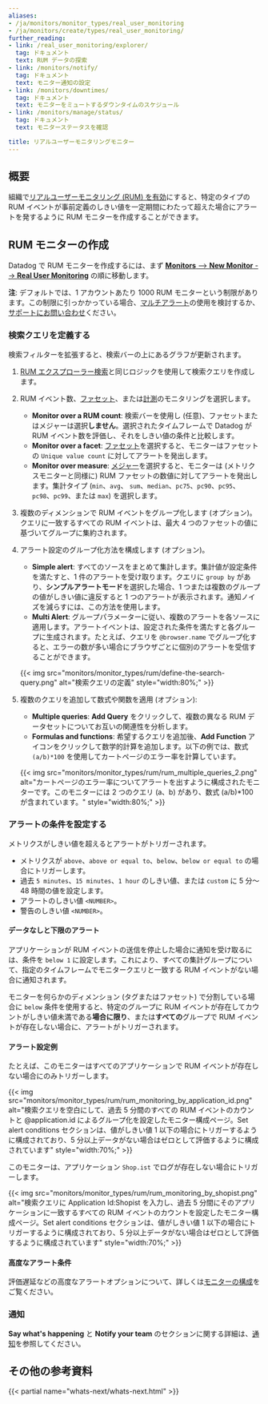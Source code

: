 ```yaml
---
aliases:
- /ja/monitors/monitor_types/real_user_monitoring
- /ja/monitors/create/types/real_user_monitoring/
further_reading:
- link: /real_user_monitoring/explorer/
  tag: ドキュメント
  text: RUM データの探索
- link: /monitors/notify/
  tag: ドキュメント
  text: モニター通知の設定
- link: /monitors/downtimes/
  tag: ドキュメント
  text: モニターをミュートするダウンタイムのスケジュール
- link: /monitors/manage/status/
  tag: ドキュメント
  text: モニターステータスを確認

title: リアルユーザーモニタリングモニター
---
```


## 概要

組織で[リアルユーザーモニタリング (RUM) を有効][1]にすると、特定のタイプの RUM イベントが事前定義のしきい値を一定期間にわたって超えた場合にアラートを発するように RUM モニターを作成することができます。

## RUM モニターの作成

Datadog で RUM モニターを作成するには、まず [**Monitors** --> **New Monitor** --> **Real User Monitoring**][2] の順に移動します。

<div class="alert alert-info"><strong>注</strong>: デフォルトでは、1 アカウントあたり 1000 RUM モニターという制限があります。この制限に引っかかっている場合、<a href="/monitors/configuration/?tab=thresholdalert#alert-grouping">マルチアラート</a>の使用を検討するか、<a href="/help/">サポートにお問い合わせ</a>ください。</div>

### 検索クエリを定義する

検索フィルターを拡張すると、検索バーの上にあるグラフが更新されます。

1. [RUM エクスプローラー検索][3]と同じロジックを使用して検索クエリを作成します。
2. RUM イベント数、[ファセット][4]、または[計測][5]のモニタリングを選択します。
    * **Monitor over a RUM count**: 検索バーを使用し (任意)、ファセットまたはメジャーは選択**しません**。選択されたタイムフレームで Datadog が RUM イベント数を評価し、それをしきい値の条件と比較します。
    * **Monitor over a facet**: [ファセット][4]を選択すると、モニターはファセットの `Unique value count` に対してアラートを発出します。
    * **Monitor over measure**: [メジャー][5]を選択すると、モニターは (メトリクスモニターと同様に) RUM ファセットの数値に対してアラートを発出します。集計タイプ (`min`、`avg`、 `sum`、`median`、`pc75`、`pc90`、`pc95`、`pc98`、`pc99`、または `max`) を選択します。
3. 複数のディメンションで RUM イベントをグループ化します (オプション)。クエリに一致するすべての RUM イベントは、最大 4 つのファセットの値に基づいてグループに集約されます。
4. アラート設定のグループ化方法を構成します (オプション)。
   * **Simple alert**: すべてのソースをまとめて集計します。集計値が設定条件を満たすと、1 件のアラートを受け取ります。クエリに `group by` があり、**シンプルアラートモード**を選択した場合、1 つまたは複数のグループの値がしきい値に違反すると 1 つのアラートが表示されます。通知ノイズを減らすには、この方法を使用します。
   * **Multi Alert**: グループパラメーターに従い、複数のアラートを各ソースに適用します。アラートイベントは、設定された条件を満たすと各グループに生成されます。たとえば、クエリを `@browser.name` でグループ化すると、エラーの数が多い場合にブラウザごとに個別のアラートを受信することができます。

   {{< img src="monitors/monitor_types/rum/define-the-search-query.png" alt="検索クエリの定義" style="width:80%;" >}}

5. 複数のクエリを追加して数式や関数を適用 (オプション):

    * **Multiple queries**: **Add Query** をクリックして、複数の異なる RUM データセットについてお互いの関連性を分析します。
    * **Formulas and functions**: 希望するクエリを追加後、**Add Function** アイコンをクリックして数学的計算を追加します。以下の例では、数式 `(a/b)*100` を使用してカートページのエラー率を計算しています。

   {{< img src="monitors/monitor_types/rum/rum_multiple_queries_2.png" alt="カートページのエラー率についてアラートを出すように構成されたモニターです。このモニターには 2 つのクエリ (a、b) があり、数式 (a/b)*100 が含まれています。" style="width:80%;" >}}

### アラートの条件を設定する

メトリクスがしきい値を超えるとアラートがトリガーされます。

* メトリクスが `above`、`above or equal to`、`below`、`below or equal to` の場合にトリガーします。
* 過去 `5 minutes`、`15 minutes`、`1 hour` のしきい値、または `custom` に 5 分～48 時間の値を設定します。
* アラートのしきい値 `<NUMBER>`。
* 警告のしきい値 `<NUMBER>`。

#### データなしと下限のアラート

アプリケーションが RUM イベントの送信を停止した場合に通知を受け取るには、条件を `below 1` に設定します。これにより、すべての集計グループについて、指定のタイムフレームでモニタークエリと一致する RUM イベントがない場合に通知されます。

モニターを何らかのディメンション (タグまたはファセット) で分割している場合に `below` 条件を使用すると、特定のグループに RUM イベントが存在してカウントがしきい値未満である**場合に限り**、または**すべての**グループで RUM イベントが存在しない場合に、アラートがトリガーされます。

#### アラート設定例

たとえば、このモニターはすべてのアプリケーションで RUM イベントが存在しない場合にのみトリガーします。

  {{< img src="monitors/monitor_types/rum/rum_monitoring_by_application_id.png" alt="検索クエリを空白にして、過去 5 分間のすべての RUM イベントのカウントと @application.id によるグループ化を設定したモニター構成ページ。Set alert conditions セクションは、値がしきい値 1 以下の場合にトリガーするように構成されており、5 分以上データがない場合はゼロとして評価するように構成されています" style="width:70%;" >}}

このモニターは、アプリケーション `Shop.ist` でログが存在しない場合にトリガーします。

  {{< img src="monitors/monitor_types/rum/rum_monitoring_by_shopist.png" alt="検索クエリに Application Id:Shopist を入力し、過去 5 分間にそのアプリケーションに一致するすべての RUM イベントのカウントを設定したモニター構成ページ。Set alert conditions セクションは、値がしきい値 1 以下の場合にトリガーするように構成されており、5 分以上データがない場合はゼロとして評価するように構成されています" style="width:70%;" >}}

#### 高度なアラート条件

評価遅延などの高度なアラートオプションについて、詳しくは[モニターの構成][6]をご覧ください。

### 通知

**Say what's happening** と **Notify your team** のセクションに関する詳細は、[通知][7]を参照してください。

## その他の参考資料

{{< partial name="whats-next/whats-next.html" >}}

[1]: /ja/real_user_monitoring/
[2]: https://app.datadoghq.com/monitors/create/rum
[3]: /ja/real_user_monitoring/explorer/search/
[4]: /ja/real_user_monitoring/explorer/?tab=facets#setup-facets-measures
[5]: /ja/real_user_monitoring/explorer/?tab=measures#setup-facets-measures
[6]: /ja/monitors/configuration/#advanced-alert-conditions
[7]: /ja/monitors/notify/
